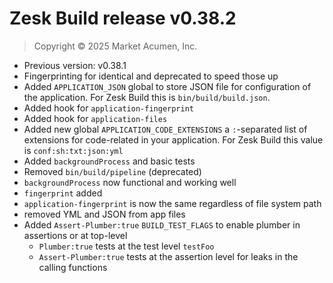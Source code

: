 # Zesk Build release v0.38.2

> Copyright &copy; 2025 Market Acumen, Inc.

- Previous version: v0.38.1
- Fingerprinting for identical and deprecated to speed those up
- Added `APPLICATION_JSON` global to store JSON file for configuration of the application. For Zesk Build this is
  `bin/build/build.json`.
- Added hook for `application-fingerprint`
- Added hook for `application-files`
- Added new global `APPLICATION_CODE_EXTENSIONS` a `:`-separated list of extensions for code-related in your
  application. For Zesk Build this value is `conf:sh:txt:json:yml`
- Added `backgroundProcess` and basic tests
- Removed `bin/build/pipeline` (deprecated)
- `backgroundProcess` now functional and working well
- `fingerprint` added
- `application-fingerprint` is now the same regardless of file system path
- removed YML and JSON from app files
- Added `Assert-Plumber:true` `BUILD_TEST_FLAGS` to enable plumber in assertions or at top-level
    - `Plumber:true` tests at the test level `testFoo`
    - `Assert-Plumber:true` tests at the assertion level for leaks in the calling functions